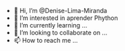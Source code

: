 - 👋 Hi, I’m @Denise-Lima-Miranda
- 👀 I’m interested in aprender Phython
- 🌱 I’m currently learning ...
- 💞️ I’m looking to collaborate on ...
- 📫 How to reach me ...

<!---
Denise-Lima-Miranda/Denise-Lima-Miranda is a ✨ special ✨ repository because its `README.md` (this file) appears on your GitHub profile.
You can click the Preview link to take a look at your changes.
--->
